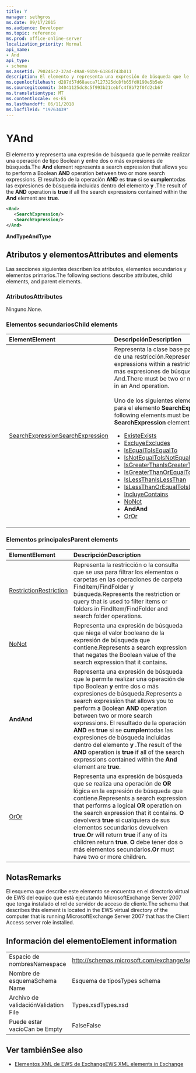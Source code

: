 ```yaml
---
title: Y
manager: sethgros
ms.date: 09/17/2015
ms.audience: Developer
ms.topic: reference
ms.prod: office-online-server
localization_priority: Normal
api_name:
- And
api_type:
- schema
ms.assetid: 790246c2-37ad-49a8-91b9-6186d743b011
description: El elemento y representa una expresión de búsqueda que le permite realizar una operación de tipo Boolean y entre dos o más expresiones de búsqueda. Es true si se cumplen todas las expresiones de búsqueda incluidas dentro del elemento y el resultado de la operación AND.
ms.openlocfilehash: d287d57d68aeca7127325dc8fb65fd0190e5b5eb
ms.sourcegitcommit: 34041125dc8c5f993b21cebfc4f8b72f0fd2cb6f
ms.translationtype: MT
ms.contentlocale: es-ES
ms.lasthandoff: 06/11/2018
ms.locfileid: "19763439"
---
```

# <a name="and"></a><span data-ttu-id="19b63-104">Y</span><span class="sxs-lookup"><span data-stu-id="19b63-104">And</span></span>

<span data-ttu-id="19b63-105">El elemento **y** representa una expresión de búsqueda que le permite realizar una operación de tipo Boolean **y** entre dos o más expresiones de búsqueda.</span><span class="sxs-lookup"><span data-stu-id="19b63-105">The **And** element represents a search expression that allows you to perform a Boolean **AND** operation between two or more search expressions.</span></span> <span data-ttu-id="19b63-106">El resultado de la operación **AND** es **true** si se **cumplen**todas las expresiones de búsqueda incluidas dentro del elemento **y** .</span><span class="sxs-lookup"><span data-stu-id="19b63-106">The result of the **AND** operation is **true** if all the search expressions contained within the **And** element are **true**.</span></span>
  
```xml
<And>
   <SearchExpression/>
   <SearchExpression/>
</And>
```

 <span data-ttu-id="19b63-107">**AndType**</span><span class="sxs-lookup"><span data-stu-id="19b63-107">**AndType**</span></span>
## <a name="attributes-and-elements"></a><span data-ttu-id="19b63-108">Atributos y elementos</span><span class="sxs-lookup"><span data-stu-id="19b63-108">Attributes and elements</span></span>

<span data-ttu-id="19b63-109">Las secciones siguientes describen los atributos, elementos secundarios y elementos primarios.</span><span class="sxs-lookup"><span data-stu-id="19b63-109">The following sections describe attributes, child elements, and parent elements.</span></span>
  
### <a name="attributes"></a><span data-ttu-id="19b63-110">Atributos</span><span class="sxs-lookup"><span data-stu-id="19b63-110">Attributes</span></span>

<span data-ttu-id="19b63-111">Ninguno.</span><span class="sxs-lookup"><span data-stu-id="19b63-111">None.</span></span>
  
### <a name="child-elements"></a><span data-ttu-id="19b63-112">Elementos secundarios</span><span class="sxs-lookup"><span data-stu-id="19b63-112">Child elements</span></span>

|<span data-ttu-id="19b63-113">**Element**</span><span class="sxs-lookup"><span data-stu-id="19b63-113">**Element**</span></span>|<span data-ttu-id="19b63-114">**Descripción**</span><span class="sxs-lookup"><span data-stu-id="19b63-114">**Description**</span></span>|
|:-----|:-----|
|[<span data-ttu-id="19b63-115">SearchExpression</span><span class="sxs-lookup"><span data-stu-id="19b63-115">SearchExpression</span></span>](searchexpression.md) <br/> | <span data-ttu-id="19b63-116">Representa la clase base para expresiones dentro de una restricción.</span><span class="sxs-lookup"><span data-stu-id="19b63-116">Represents the base class for expressions within a restriction.</span></span> <span data-ttu-id="19b63-117">Debe haber dos o más expresiones de búsqueda en una operación de And.</span><span class="sxs-lookup"><span data-stu-id="19b63-117">There must be two or more search expressions in an And operation.</span></span><br/><br/>  <span data-ttu-id="19b63-118">Uno de los siguientes elementos debe ser sustituido para el elemento **SearchExpression** :</span><span class="sxs-lookup"><span data-stu-id="19b63-118">One of the following elements must be substituted for the **SearchExpression** element:</span></span><ul><li> [<span data-ttu-id="19b63-119">Existe</span><span class="sxs-lookup"><span data-stu-id="19b63-119">Exists</span></span>](exists.md)</li><li>[<span data-ttu-id="19b63-120">Excluye</span><span class="sxs-lookup"><span data-stu-id="19b63-120">Excludes</span></span>](excludes.md)</li><li>[<span data-ttu-id="19b63-121">IsEqualTo</span><span class="sxs-lookup"><span data-stu-id="19b63-121">IsEqualTo</span></span>](isequalto.md)</li><li>[<span data-ttu-id="19b63-122">IsNotEqualTo</span><span class="sxs-lookup"><span data-stu-id="19b63-122">IsNotEqualTo</span></span>](isnotequalto.md)</li><li>[<span data-ttu-id="19b63-123">IsGreaterThan</span><span class="sxs-lookup"><span data-stu-id="19b63-123">IsGreaterThan</span></span>](isgreaterthan.md)</li><li>[<span data-ttu-id="19b63-124">IsGreaterThanOrEqualTo</span><span class="sxs-lookup"><span data-stu-id="19b63-124">IsGreaterThanOrEqualTo</span></span>](isgreaterthanorequalto.md)</li><li>[<span data-ttu-id="19b63-125">IsLessThan</span><span class="sxs-lookup"><span data-stu-id="19b63-125">IsLessThan</span></span>](islessthan.md)</li><li>[<span data-ttu-id="19b63-126">IsLessThanOrEqualTo</span><span class="sxs-lookup"><span data-stu-id="19b63-126">IsLessThanOrEqualTo</span></span>](islessthanorequalto.md)</li><li>[<span data-ttu-id="19b63-127">Incluye</span><span class="sxs-lookup"><span data-stu-id="19b63-127">Contains</span></span>](contains.md)</li><li>[<span data-ttu-id="19b63-128">No</span><span class="sxs-lookup"><span data-stu-id="19b63-128">Not</span></span>](not.md)</li><li><span data-ttu-id="19b63-129">**And**</span><span class="sxs-lookup"><span data-stu-id="19b63-129">**And**</span></span></li><li>[<span data-ttu-id="19b63-130">Or</span><span class="sxs-lookup"><span data-stu-id="19b63-130">Or</span></span>](or.md) </li></ul> |
   
### <a name="parent-elements"></a><span data-ttu-id="19b63-131">Elementos principales</span><span class="sxs-lookup"><span data-stu-id="19b63-131">Parent elements</span></span>

|<span data-ttu-id="19b63-132">**Element**</span><span class="sxs-lookup"><span data-stu-id="19b63-132">**Element**</span></span>|<span data-ttu-id="19b63-133">**Descripción**</span><span class="sxs-lookup"><span data-stu-id="19b63-133">**Description**</span></span>|
|:-----|:-----|
|[<span data-ttu-id="19b63-134">Restriction</span><span class="sxs-lookup"><span data-stu-id="19b63-134">Restriction</span></span>](restriction.md) <br/> |<span data-ttu-id="19b63-135">Representa la restricción o la consulta que se usa para filtrar los elementos o carpetas en las operaciones de carpeta FindItem/FindFolder y búsqueda.</span><span class="sxs-lookup"><span data-stu-id="19b63-135">Represents the restriction or query that is used to filter items or folders in FindItem/FindFolder and search folder operations.</span></span>  <br/> |
|[<span data-ttu-id="19b63-136">No</span><span class="sxs-lookup"><span data-stu-id="19b63-136">Not</span></span>](not.md) <br/> |<span data-ttu-id="19b63-137">Representa una expresión de búsqueda que niega el valor booleano de la expresión de búsqueda que contiene.</span><span class="sxs-lookup"><span data-stu-id="19b63-137">Represents a search expression that negates the Boolean value of the search expression that it contains.</span></span>  <br/> |
|<span data-ttu-id="19b63-138">**And**</span><span class="sxs-lookup"><span data-stu-id="19b63-138">**And**</span></span> <br/> |<span data-ttu-id="19b63-139">Representa una expresión de búsqueda que le permite realizar una operación de tipo Boolean **y** entre dos o más expresiones de búsqueda.</span><span class="sxs-lookup"><span data-stu-id="19b63-139">Represents a search expression that allows you to perform a Boolean **AND** operation between two or more search expressions.</span></span> <span data-ttu-id="19b63-140">El resultado de la operación **AND** es **true** si se **cumplen**todas las expresiones de búsqueda incluidas dentro del elemento **y** .</span><span class="sxs-lookup"><span data-stu-id="19b63-140">The result of the **AND** operation is **true** if all of the search expressions contained within the **And** element are **true**.</span></span>  <br/> |
|[<span data-ttu-id="19b63-141">Or</span><span class="sxs-lookup"><span data-stu-id="19b63-141">Or</span></span>](or.md) <br/> |<span data-ttu-id="19b63-142">Representa una expresión de búsqueda que se realiza una operación de **OR** lógica en la expresión de búsqueda que contiene.</span><span class="sxs-lookup"><span data-stu-id="19b63-142">Represents a search expression that performs a logical **OR** operation on the search expression that it contains.</span></span> <span data-ttu-id="19b63-143">**O** devolverá **true** si cualquiera de sus elementos secundarios devuelven **true**.</span><span class="sxs-lookup"><span data-stu-id="19b63-143">**Or** will return **true** if any of its children return **true**.</span></span> <span data-ttu-id="19b63-144">**O** debe tener dos o más elementos secundarios.</span><span class="sxs-lookup"><span data-stu-id="19b63-144">**Or** must have two or more children.</span></span>  <br/> |
   
## <a name="remarks"></a><span data-ttu-id="19b63-145">Notas</span><span class="sxs-lookup"><span data-stu-id="19b63-145">Remarks</span></span>

<span data-ttu-id="19b63-146">El esquema que describe este elemento se encuentra en el directorio virtual de EWS del equipo que está ejecutando MicrosoftExchange Server 2007 que tenga instalado el rol de servidor de acceso de cliente.</span><span class="sxs-lookup"><span data-stu-id="19b63-146">The schema that describes this element is located in the EWS virtual directory of the computer that is running MicrosoftExchange Server 2007 that has the Client Access server role installed.</span></span>
  
## <a name="element-information"></a><span data-ttu-id="19b63-147">Información del elemento</span><span class="sxs-lookup"><span data-stu-id="19b63-147">Element information</span></span>

|||
|:-----|:-----|
|<span data-ttu-id="19b63-148">Espacio de nombres</span><span class="sxs-lookup"><span data-stu-id="19b63-148">Namespace</span></span>  <br/> |http://schemas.microsoft.com/exchange/services/2006/types  <br/> |
|<span data-ttu-id="19b63-149">Nombre de esquema</span><span class="sxs-lookup"><span data-stu-id="19b63-149">Schema Name</span></span>  <br/> |<span data-ttu-id="19b63-150">Esquema de tipos</span><span class="sxs-lookup"><span data-stu-id="19b63-150">Types schema</span></span>  <br/> |
|<span data-ttu-id="19b63-151">Archivo de validación</span><span class="sxs-lookup"><span data-stu-id="19b63-151">Validation File</span></span>  <br/> |<span data-ttu-id="19b63-152">Types.xsd</span><span class="sxs-lookup"><span data-stu-id="19b63-152">Types.xsd</span></span>  <br/> |
|<span data-ttu-id="19b63-153">Puede estar vacío</span><span class="sxs-lookup"><span data-stu-id="19b63-153">Can be Empty</span></span>  <br/> |<span data-ttu-id="19b63-154">False</span><span class="sxs-lookup"><span data-stu-id="19b63-154">False</span></span>  <br/> |
   
## <a name="see-also"></a><span data-ttu-id="19b63-155">Ver también</span><span class="sxs-lookup"><span data-stu-id="19b63-155">See also</span></span>

- [<span data-ttu-id="19b63-156">Elementos XML de EWS de Exchange</span><span class="sxs-lookup"><span data-stu-id="19b63-156">EWS XML elements in Exchange</span></span>](ews-xml-elements-in-exchange.md)

